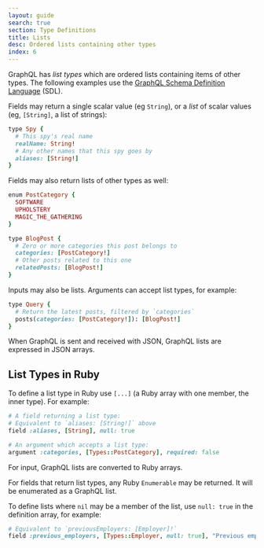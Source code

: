 ```yaml
---
layout: guide
search: true
section: Type Definitions
title: Lists
desc: Ordered lists containing other types
index: 6
---
```


GraphQL has _list types_ which are ordered lists containing items of other types. The following examples use the [GraphQL Schema Definition Language](http://graphql.org/learn/schema/#type-language) (SDL).

Fields may return a single scalar value (eg `String`), or a _list_ of scalar values (eg, `[String]`, a list of strings):

```ruby
type Spy {
  # This spy's real name
  realName: String!
  # Any other names that this spy goes by
  aliases: [String!]
}
```

Fields may also return lists of other types as well:

```ruby
enum PostCategory {
  SOFTWARE
  UPHOLSTERY
  MAGIC_THE_GATHERING
}

type BlogPost {
  # Zero or more categories this post belongs to
  categories: [PostCategory!]
  # Other posts related to this one
  relatedPosts: [BlogPost!]
}
```

Inputs may also be lists. Arguments can accept list types, for example:

```ruby
type Query {
  # Return the latest posts, filtered by `categories`
  posts(categories: [PostCategory!]): [BlogPost!]
}
```

When GraphQL is sent and received with JSON, GraphQL lists are expressed in JSON arrays.

## List Types in Ruby

To define a list type in Ruby use `[...]` (a Ruby array with one member, the inner type). For example:

```ruby
# A field returning a list type:
# Equivalent to `aliases: [String!]` above
field :aliases, [String], null: true

# An argument which accepts a list type:
argument :categories, [Types::PostCategory], required: false
```

For input, GraphQL lists are converted to Ruby arrays.

For fields that return list types, any Ruby `Enumerable` may be returned. It will be enumerated as a GraphQL list.

To define lists where `nil` may be a member of the list, use `null: true` in the definition array, for example:

```ruby
# Equivalent to `previousEmployers: [Employer]!`
field :previous_employers, [Types::Employer, null: true], "Previous employers; `null` represents a period of self-employment or unemployment" null: false
```

